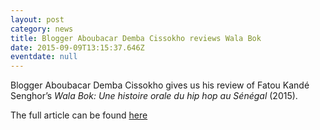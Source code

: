 ```yaml
---
layout: post
category: news
title: Blogger Aboubacar Demba Cissokho reviews Wala Bok
date: 2015-09-09T13:15:37.646Z
eventdate: null
---
```

Blogger Aboubacar Demba Cissokho gives us his review of Fatou Kandé Senghor’s *Wala Bok: Une histoire orale du hip hop au Sénégal* (2015).

The full article can be found [here](https://legrenierdekibili.wordpress.com/2015/09/09/hip-hop-au-senegal-fatou-kande-senghor-amorce-la-face-b-de-lhistoire/ "Aboubacar Demba Cissokho")